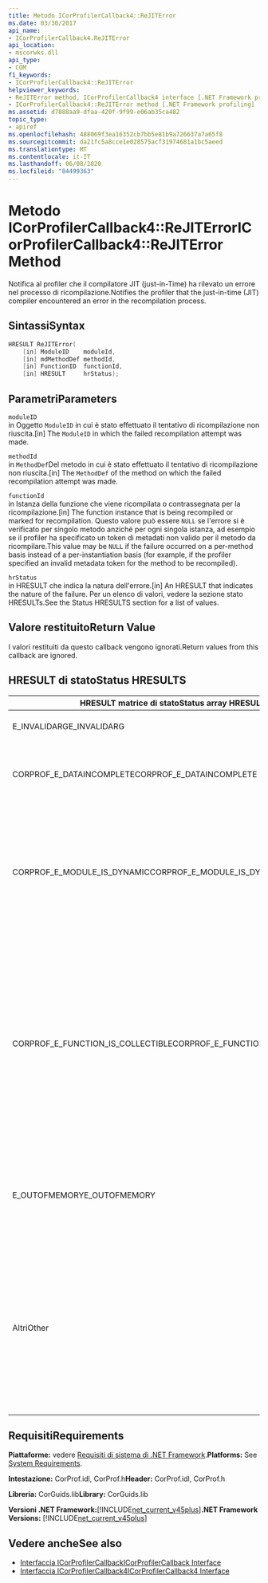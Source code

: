 ```yaml
---
title: Metodo ICorProfilerCallback4::ReJITError
ms.date: 03/30/2017
api_name:
- ICorProfilerCallback4.ReJITError
api_location:
- mscorwks.dll
api_type:
- COM
f1_keywords:
- ICorProfilerCallback4::ReJITError
helpviewer_keywords:
- ReJITError method, ICorProfilerCallback4 interface [.NET Framework profiling]
- ICorProfilerCallback4::ReJITError method [.NET Framework profiling]
ms.assetid: d7888aa9-dfaa-420f-9f99-e06ab35ca482
topic_type:
- apiref
ms.openlocfilehash: 488069f3ea16352cb7bb5e81b9a726637a7a65f8
ms.sourcegitcommit: da21fc5a8cce1e028575acf31974681a1bc5aeed
ms.translationtype: MT
ms.contentlocale: it-IT
ms.lasthandoff: 06/08/2020
ms.locfileid: "84499363"
---
```

# <a name="icorprofilercallback4rejiterror-method"></a><span data-ttu-id="37b7e-102">Metodo ICorProfilerCallback4::ReJITError</span><span class="sxs-lookup"><span data-stu-id="37b7e-102">ICorProfilerCallback4::ReJITError Method</span></span>
<span data-ttu-id="37b7e-103">Notifica al profiler che il compilatore JIT (just-in-Time) ha rilevato un errore nel processo di ricompilazione.</span><span class="sxs-lookup"><span data-stu-id="37b7e-103">Notifies the profiler that the just-in-time (JIT) compiler encountered an error in the recompilation process.</span></span>  
  
## <a name="syntax"></a><span data-ttu-id="37b7e-104">Sintassi</span><span class="sxs-lookup"><span data-stu-id="37b7e-104">Syntax</span></span>  
  
```cpp  
HRESULT ReJITError(  
    [in] ModuleID    moduleId,  
    [in] mdMethodDef methodId,  
    [in] FunctionID  functionId,  
    [in] HRESULT     hrStatus);  
```  
  
## <a name="parameters"></a><span data-ttu-id="37b7e-105">Parametri</span><span class="sxs-lookup"><span data-stu-id="37b7e-105">Parameters</span></span>  
 `moduleID`  
 <span data-ttu-id="37b7e-106">in Oggetto `ModuleID` in cui è stato effettuato il tentativo di ricompilazione non riuscita.</span><span class="sxs-lookup"><span data-stu-id="37b7e-106">[in] The `ModuleID` in which the failed recompilation attempt was made.</span></span>  
  
 `methodId`  
 <span data-ttu-id="37b7e-107">in `MethodDef`Del metodo in cui è stato effettuato il tentativo di ricompilazione non riuscita.</span><span class="sxs-lookup"><span data-stu-id="37b7e-107">[in] The `MethodDef` of the method on which the failed recompilation attempt was made.</span></span>  
  
 `functionId`  
 <span data-ttu-id="37b7e-108">in Istanza della funzione che viene ricompilata o contrassegnata per la ricompilazione.</span><span class="sxs-lookup"><span data-stu-id="37b7e-108">[in] The function instance that is being recompiled or marked for recompilation.</span></span> <span data-ttu-id="37b7e-109">Questo valore può essere `NULL` se l'errore si è verificato per singolo metodo anziché per ogni singola istanza, ad esempio se il profiler ha specificato un token di metadati non valido per il metodo da ricompilare.</span><span class="sxs-lookup"><span data-stu-id="37b7e-109">This value may be `NULL` if the failure occurred on a per-method basis instead of a per-instantiation basis (for example, if the profiler specified an invalid metadata token for the method to be recompiled).</span></span>  
  
 `hrStatus`  
 <span data-ttu-id="37b7e-110">in HRESULT che indica la natura dell'errore.</span><span class="sxs-lookup"><span data-stu-id="37b7e-110">[in] An HRESULT that indicates the nature of the failure.</span></span> <span data-ttu-id="37b7e-111">Per un elenco di valori, vedere la sezione stato HRESULTs.</span><span class="sxs-lookup"><span data-stu-id="37b7e-111">See the Status HRESULTS section for a list of values.</span></span>  
  
## <a name="return-value"></a><span data-ttu-id="37b7e-112">Valore restituito</span><span class="sxs-lookup"><span data-stu-id="37b7e-112">Return Value</span></span>  
 <span data-ttu-id="37b7e-113">I valori restituiti da questo callback vengono ignorati.</span><span class="sxs-lookup"><span data-stu-id="37b7e-113">Return values from this callback are ignored.</span></span>  
  
## <a name="status-hresults"></a><span data-ttu-id="37b7e-114">HRESULT di stato</span><span class="sxs-lookup"><span data-stu-id="37b7e-114">Status HRESULTS</span></span>  
  
|<span data-ttu-id="37b7e-115">HRESULT matrice di stato</span><span class="sxs-lookup"><span data-stu-id="37b7e-115">Status array HRESULT</span></span>|<span data-ttu-id="37b7e-116">Descrizione</span><span class="sxs-lookup"><span data-stu-id="37b7e-116">Description</span></span>|  
|--------------------------|-----------------|  
|<span data-ttu-id="37b7e-117">E_INVALIDARG</span><span class="sxs-lookup"><span data-stu-id="37b7e-117">E_INVALIDARG</span></span>|<span data-ttu-id="37b7e-118">Il `moduleID` `methodDef` token o è `NULL` .</span><span class="sxs-lookup"><span data-stu-id="37b7e-118">The `moduleID` or `methodDef` token is `NULL`.</span></span>|  
|<span data-ttu-id="37b7e-119">CORPROF_E_DATAINCOMPLETE</span><span class="sxs-lookup"><span data-stu-id="37b7e-119">CORPROF_E_DATAINCOMPLETE</span></span>|<span data-ttu-id="37b7e-120">Il modulo non è ancora completamente caricato o è in fase di scaricamento.</span><span class="sxs-lookup"><span data-stu-id="37b7e-120">The module is not fully loaded yet, or it is in the process of being unloaded.</span></span>|  
|<span data-ttu-id="37b7e-121">CORPROF_E_MODULE_IS_DYNAMIC</span><span class="sxs-lookup"><span data-stu-id="37b7e-121">CORPROF_E_MODULE_IS_DYNAMIC</span></span>|<span data-ttu-id="37b7e-122">Il modulo specificato è stato generato dinamicamente (ad esempio da `Reflection.Emit` ) e pertanto non è supportato da questo metodo.</span><span class="sxs-lookup"><span data-stu-id="37b7e-122">The specified module was dynamically generated (for example, by `Reflection.Emit`), and is thus not supported by this method.</span></span>|  
|<span data-ttu-id="37b7e-123">CORPROF_E_FUNCTION_IS_COLLECTIBLE</span><span class="sxs-lookup"><span data-stu-id="37b7e-123">CORPROF_E_FUNCTION_IS_COLLECTIBLE</span></span>|<span data-ttu-id="37b7e-124">Viene creata un'istanza del metodo in un assembly ritirabile e pertanto non può essere ricompilata.</span><span class="sxs-lookup"><span data-stu-id="37b7e-124">The method is instantiated into a collectible assembly, and is therefore not able to be recompiled.</span></span> <span data-ttu-id="37b7e-125">Si noti che è possibile creare un'istanza di tipi e funzioni definiti in un contesto non di reflection, ad esempio, `List<MyCollectibleStruct>` in un assembly ritirabile.</span><span class="sxs-lookup"><span data-stu-id="37b7e-125">Note that types and functions defined in a non-reflection context (for example, `List<MyCollectibleStruct>`) can be instantiated into a collectible assembly.</span></span>|  
|<span data-ttu-id="37b7e-126">E_OUTOFMEMORY</span><span class="sxs-lookup"><span data-stu-id="37b7e-126">E_OUTOFMEMORY</span></span>|<span data-ttu-id="37b7e-127">Memoria insufficiente per CLR durante il tentativo di contrassegnare il metodo specificato per la ricompilazione JIT.</span><span class="sxs-lookup"><span data-stu-id="37b7e-127">The CLR ran out of memory while trying to mark the specified method for JIT recompilation.</span></span>|  
|<span data-ttu-id="37b7e-128">Altri</span><span class="sxs-lookup"><span data-stu-id="37b7e-128">Other</span></span>|<span data-ttu-id="37b7e-129">Il sistema operativo ha restituito un errore esterno al controllo di CLR.</span><span class="sxs-lookup"><span data-stu-id="37b7e-129">The operating system returned a failure outside the control of the CLR.</span></span> <span data-ttu-id="37b7e-130">Se, ad esempio, una chiamata di sistema per modificare la protezione dell'accesso di una pagina di memoria non riesce, viene visualizzato l'errore del sistema operativo.</span><span class="sxs-lookup"><span data-stu-id="37b7e-130">For example, if a system call to change the access protection of a page of memory fails, the operating system error is displayed.</span></span>|  
  
## <a name="requirements"></a><span data-ttu-id="37b7e-131">Requisiti</span><span class="sxs-lookup"><span data-stu-id="37b7e-131">Requirements</span></span>  
 <span data-ttu-id="37b7e-132">**Piattaforme:** vedere [Requisiti di sistema di .NET Framework](../../get-started/system-requirements.md).</span><span class="sxs-lookup"><span data-stu-id="37b7e-132">**Platforms:** See [System Requirements](../../get-started/system-requirements.md).</span></span>  
  
 <span data-ttu-id="37b7e-133">**Intestazione:** CorProf.idl, CorProf.h</span><span class="sxs-lookup"><span data-stu-id="37b7e-133">**Header:** CorProf.idl, CorProf.h</span></span>  
  
 <span data-ttu-id="37b7e-134">**Libreria:** CorGuids.lib</span><span class="sxs-lookup"><span data-stu-id="37b7e-134">**Library:** CorGuids.lib</span></span>  
  
 <span data-ttu-id="37b7e-135">**Versioni .NET Framework:**[!INCLUDE[net_current_v45plus](../../../../includes/net-current-v45plus-md.md)]</span><span class="sxs-lookup"><span data-stu-id="37b7e-135">**.NET Framework Versions:** [!INCLUDE[net_current_v45plus](../../../../includes/net-current-v45plus-md.md)]</span></span>  
  
## <a name="see-also"></a><span data-ttu-id="37b7e-136">Vedere anche</span><span class="sxs-lookup"><span data-stu-id="37b7e-136">See also</span></span>

- [<span data-ttu-id="37b7e-137">Interfaccia ICorProfilerCallback</span><span class="sxs-lookup"><span data-stu-id="37b7e-137">ICorProfilerCallback Interface</span></span>](icorprofilercallback-interface.md)
- [<span data-ttu-id="37b7e-138">Interfaccia ICorProfilerCallback4</span><span class="sxs-lookup"><span data-stu-id="37b7e-138">ICorProfilerCallback4 Interface</span></span>](icorprofilercallback4-interface.md)
